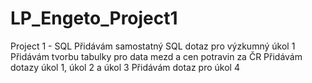 # LP_Engeto_Project1
Project 1 - SQL
Přidávám samostatný SQL dotaz pro výzkumný úkol 1
Přidávám tvorbu tabulky pro data mezd a cen potravin za ČR
Přidávám dotazy úkol 1, úkol 2 a úkol 3
Přidávám dotaz pro úkol 4
